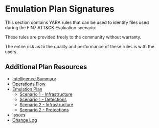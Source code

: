 # Emulation Plan Signatures

This section contains YARA rules that can be used to identify files used during the FIN7 ATT&CK Evaluation scenario.

These rules are provided freely to the community without warranty.

The entire risk as to the quality and performance of these rules is with the users.

## Additional Plan Resources

- [Intelligence Summary](/fin7/Intelligence_Summary.md)
- [Operations Flow](/fin7/Operations_Flow.md)
- [Emulation Plan](/fin7/Emulation_Plan)
  - [Scenario 1 - Infrastructure](/fin7/Emulation_Plan/Scenario_1/Infrastructure.md)
  - [Scenario 1 - Detections](/fin7/Emulation_Plan/Scenario_1)
  - [Scenario 2 - Infrastructure](/fin7/Emulation_Plan/Scenario_2/Infrastructure.md)
  - [Scenario 2 - Protections](/fin7/Emulation_Plan/Scenario_2)
- [Issues](/issues)
- [Change Log](/fin7/CHANGE_LOG.md)